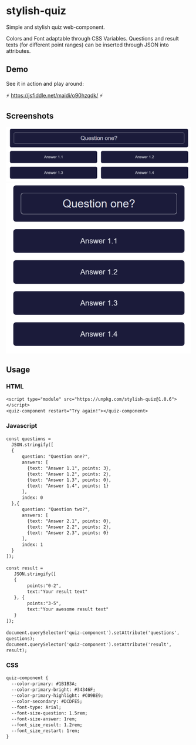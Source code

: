# stylish-quiz
Simple and stylish quiz web-component.

Colors and Font adaptable through CSS Variables.
Questions and result texts (for different point ranges) can be inserted through JSON into attributes.
## Demo
See it in action and play around:

⚡
https://jsfiddle.net/maidi/o90hzqdk/
⚡

## Screenshots
![Desktop View](https://raw.githubusercontent.com/maidi29/stylish-quiz/screenshots/screenshots/desktop.PNG)
![Mobile View](https://raw.githubusercontent.com/maidi29/stylish-quiz/screenshots/screenshots/mobile.PNG)

## Usage


### HTML

````
<script type="module" src="https://unpkg.com/stylish-quiz@1.0.6"></script>
<quiz-component restart="Try again!"></quiz-component>
````

### Javascript

```
const questions =
  JSON.stringify([
  {
      question: "Question one?",
      answers: [
        {text: "Answer 1.1", points: 3},
        {text: "Answer 1.2", points: 2},
        {text: "Answer 1.3", points: 0},
        {text: "Answer 1.4", points: 1}
      ],
      index: 0
  },{
      question: "Question two?",
      answers: [
        {text: "Answer 2.1", points: 0},
        {text: "Answer 2.2", points: 2},
        {text: "Answer 2.3", points: 0}
      ],
      index: 1
  }
]);

const result = 
   JSON.stringify([
   {
        points:"0-2",
        text:"Your result text"
   }, {
        points:"3-5",
        text:"Your awesome result text"
   }
]);

document.querySelector('quiz-component').setAttribute('questions', questions);
document.querySelector('quiz-component').setAttribute('result', result);
``````
### CSS

```
quiz-component { 
  --color-primary: #1B1B3A;
  --color-primary-bright: #34346F;
  --color-primary-highlight: #C09BE9;
  --color-secondary: #DCDFE5;
  --font-type: Arial;
  --font-size-question: 1.5rem;
  --font-size-answer: 1rem;
  --font_size_result: 1.2rem;
  --font_size_restart: 1rem;
}
````
